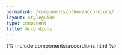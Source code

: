 ```yaml
---
permalink: /components/other/accordions/
layout: styleguide
type: component
title: Accordions
---
```


{% include components/accordions.html %}
